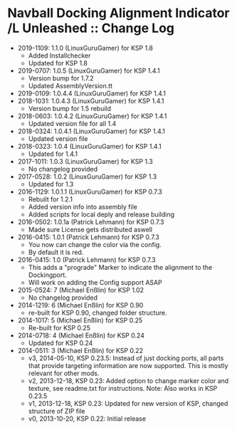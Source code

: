 # Navball Docking Alignment Indicator /L Unleashed :: Change Log

* 2019-1109: 1.1.0 (LinuxGuruGamer) for KSP 1.8
	+ Added Installchecker
	+ Updated for KSP 1.8
* 2019-0707: 1.0.5 (LinuxGuruGamer) for KSP 1.4.1
	+ Version bump for 1.7.2
	+ Updated AssemblyVersion.tt
* 2019-0109: 1.0.4.4 (LinuxGuruGamer) for KSP 1.4.1
* 2018-1031: 1.0.4.3 (LinuxGuruGamer) for KSP 1.4.1
	+ Version bump for 1.5 rebuild
* 2018-0603: 1.0.4.2 (LinuxGuruGamer) for KSP 1.4.1
	+ Updated version file for all 1.4
* 2018-0324: 1.0.4.1 (LinuxGuruGamer) for KSP 1.4.1
	+ Updated version file
* 2018-0323: 1.0.4 (LinuxGuruGamer) for KSP 1.4.1
	+ Updated for 1.4.1
* 2017-1011: 1.0.3 (LinuxGuruGamer) for KSP 1.3
	+ No changelog provided
* 2017-0528: 1.0.2 (LinuxGuruGamer) for KSP 1.3
	+ Updated for 1.3
* 2016-1129: 1.0.1.1 (LinuxGuruGamer) for KSP 0.7.3
	+ Rebuilt for 1.2.1
	+ Added version info into assembly file
	+ Added scripts for local deply and release building
* 2016-0502: 1.0.1a (Patrick Lehmann) for KSP 0.7.3
	+ Made sure License gets distributed aswell
* 2016-0415: 1.0.1 (Patrick Lehmann) for KSP 0.7.3
	+ You now can change the color via the config.
	+ By default it is red.
* 2016-0415: 1.0 (Patrick Lehmann) for KSP 0.7.3
	+ This adds a "prograde" Marker to indicate the alignment to the Dockingport.
	+ Will work on adding the Config support ASAP
* 2015-0524: 7 (Michael Enßlin) for KSP 1.02
	+ No changelog provided
* 2014-1219: 6 (Michael Enßlin) for KSP 0.90
	+ re-built for KSP 0.90, changed folder structure.
* 2014-1017: 5 (Michael Enßlin) for KSP 0.25
	+ Re-built for KSP 0.25
* 2014-0718: 4 (Michael Enßlin) for KSP 0.24
	+ Updated for KSP 0.24
* 2014-0511: 3 (Michael Enßlin) for KSP 0.22
	+ v3, 2014-05-10, KSP 0.23.5: Instead of just docking ports, all parts that provide targeting information are now supported. This is mostly relevant for other mods.
	+ v2, 2013-12-18, KSP 0.23: Added option to change marker color and texture, see readme.txt for instructions. Note: Also works in KSP 0.23.5
	+ v1, 2013-12-18, KSP 0.23: Updated for new version of KSP, changed structure of ZIP file
	+ v0, 2013-10-20, KSP 0.22: Initial release
